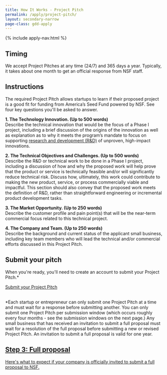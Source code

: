 ```yaml
---
title: How It Works - Project Pitch
permalink: /apply/project-pitch/
layout: secondary-narrow
page-class: gdd-apply
---
```

<head>
  <script type="text/javascript">
setTimeout(function(){var a=document.createElement("script");
var b=document.getElementsByTagName("script")[0];
a.src=document.location.protocol+"//script.crazyegg.com/pages/scripts/0041/5508.js?"+Math.floor(new Date().getTime()/3600000);
a.async=true;a.type="text/javascript";b.parentNode.insertBefore(a,b)}, 1);
</script>
</head>

{% include apply-nav.html %}
<section class="usa-section full-bleed-bg">
  <h2>Timing</h2>
  <p>We accept Project Pitches at any time (24/7) and 365 days a year. Typically, it takes about one month to get an official response from NSF staff.</p>
</section>

<section class="usa-section full-bleed-bg--lightblue">
  <h2>Instructions</h2>
  <p>The required Project Pitch allows startups to learn if their proposed project is a good fit for funding from America’s Seed Fund powered by NSF. See four key questions you'll be asked to answer.</p>
  <p><b>1. The Technology Innovation. (Up to 500 words)</b>
    <br>Describe the technical innovation that would be the focus of a Phase I project, including a brief discussion
    of the origins of the innovation as well as explanation as to why it meets the program’s mandate to focus on
    supporting <a href="{{ site.baseurl }}/research-and-development/">research and development (R&amp;D)</a> of
    unproven, high-impact innovations.
  </p>
  <p><b>2. The Technical Objectives and Challenges. (Up to 500 words)</b>
    <br>Describe the R&amp;D or technical work to be done in a Phase I project, including a discussion of how and why
    the proposed work will help prove that the product or service is technically feasible and/or will significantly reduce
    technical risk. Discuss how, ultimately, this work could contribute to making the new product, service, or process
    commercially viable and impactful. This section should also convey that the proposed work meets the definition of
    R&amp;D, rather than straightforward engineering or incremental product development tasks.
  </p>
  <p><b>3. The Market Opportunity. (Up to 250 words)</b>
    <br>Describe the customer profile and pain point(s) that will be the near-term commercial focus related to this
    technical project.
  </p>
  <p><b>4. The Company and Team. (Up to 250 words)</b>
    <br>Describe the background and current status of the applicant small business, including key team members who
    will lead the technical and/or commercial efforts discussed in this Project Pitch.
  </p>
</section>

<section class="usa-section full-bleed-bg">
  <h2>Submit your pitch</h2>
  <p>When you're ready, you'll need to create an account to submit your Project Pitch.*</p>
  <a class="usa-button usa-button-secondary" href="https://nsfiip.force.com/mywork/s/login/?ec=302&startURL=%2Fmywork%2Fs%2F" target="_blank">
    Submit your Project Pitch
  </a>
  <br>
  <br>
  <p class="text-small">*Each startup or entrepreneur can only submit one Project Pitch at a time and must wait for a response before submitting another. You can only submit one Project Pitch per submission window (which occurs roughly every four months - see the submission windows on the next page.) Any small business that has received an invitation to submit a full proposal must wait for a resolution of the full proposal before submitting a new or revised Project Pitch. An invitation to submit a full proposal is valid for one year.<br/></p>

  <div class="step-banner">
    <a class="step-banner__content" href="{{ site.baseurl }}/apply/full-proposal/">
      <h2>Step 3: Full proposal</h2>
      <p>Here's what to expect if your company is officially invited to submit a full proposal to NSF.
      </p>
    </a>
  </div>
</section>
